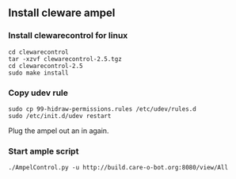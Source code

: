 ## Install cleware ampel

### Install clewarecontrol for linux
	cd clewarecontrol
	tar -xzvf clewarecontrol-2.5.tgz
	cd clewarecontrol-2.5
	sudo make install

### Copy udev rule
	sudo cp 99-hidraw-permissions.rules /etc/udev/rules.d
	sudo /etc/init.d/udev restart
Plug the ampel out an in again.

### Start ample script
	./AmpelControl.py -u http://build.care-o-bot.org:8080/view/All
